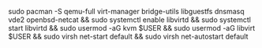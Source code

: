 sudo pacman -S qemu-full virt-manager bridge-utils libguestfs dnsmasq vde2 openbsd-netcat && sudo systemctl enable libvirtd && sudo systemctl start libvirtd && sudo usermod -aG kvm $USER && sudo usermod -aG libvirt $USER && sudo virsh net-start default && sudo virsh net-autostart default
